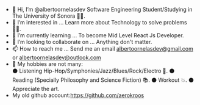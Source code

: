 - 👋 Hi, I’m @albertoornelasdev Software Engineering Student/Studying in The University of Sonora 🏯🌵.
- 👀 I’m interested in ... Learn more about Technology to solve problems 👨‍💻.
- 🌱 I’m currently learning ... To become Mid Level React Js Developer. 
- 💞️ I’m looking to collaborate on ... Anything don't matter. 
- 📫 How to reach me ... Send me an email albertoornelasdev@gmail.com or albertoornelasdev@outlook.com
- 🚀 My hobbies are not many:  
     ⚫ Listening Hip-Hop/Symphonies/Jazz/Blues/Rock/Electro 🎵. 
     ⚫ Reading (Specially Philosophy and Science Fiction) 📚.
     ⚫ Workout 💥.
     ⚫ Appreciate the art.
- My old github account:https://github.com/aerokroos






     

